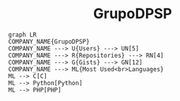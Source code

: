 <h1 align="center">GrupoDPSP</h1>

```mermaid
graph LR
COMPANY_NAME{GrupoDPSP}
COMPANY_NAME ---> U{Users} ---> UN[5]
COMPANY_NAME ---> R{Repositories} ---> RN[4]
COMPANY_NAME ---> G{Gists} ---> GN[12]
COMPANY_NAME ---> ML{Most Used<br>Languages}
ML --> C[C]
ML --> Python[Python]
ML --> PHP[PHP]
```
